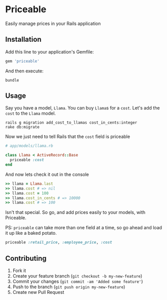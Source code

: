 # Priceable

Easily manage prices in your Rails application

## Installation

Add this line to your application's Gemfile:

```ruby
gem 'priceable'
```

And then execute:

    bundle

## Usage

Say you have a model, `Llama`.  You can buy `Llama`s for a `cost`.
Let's add the `cost` to the `Llama` model.

    rails g migration add_cost_to_llamas cost_in_cents:integer
    rake db:migrate

Now we just need to tell Rails that the `cost` field is priceable

```ruby
# app/models/llama.rb

class Llama < ActiveRecord::Base
  priceable :cost
end
```

And now lets check it out in the console

```ruby
>> llama = Llama.last
>> llama.cost # => nil
>> llama.cost = 100
>> llama.cost_in_cents # => 10000
>> llama.cost # => 100
```

Isn't that special.  So go, and add prices easily to your models, with Priceable.

PS: `priceable` can take more than one field at a time,
    so go ahead and load it up like a baked potato.

```ruby
priceable :retail_price, :employee_price, :cost
```

## Contributing

1. Fork it
1. Create your feature branch (`git checkout -b my-new-feature`)
1. Commit your changes (`git commit -am 'Added some feature'`)
1. Push to the branch (`git push origin my-new-feature`)
1. Create new Pull Request
